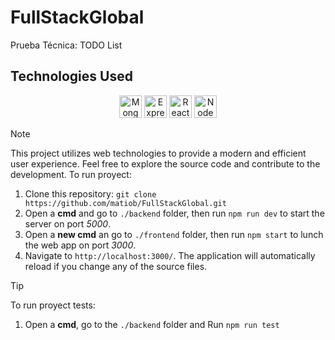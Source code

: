 # FullStackGlobal
Prueba Técnica: TODO List

## Technologies Used
<div align="center" dir="auto">
<a href="https://www.mongodb.com/" target="_blank" rel="noreferrer"><img src="https://raw.githubusercontent.com/danielcranney/readme-generator/main/public/icons/skills/mongodb-colored.svg" width="36" height="36" alt="MongoDB" /></a>
<a href="https://expressjs.com/" target="_blank" rel="noreferrer"><img src="https://raw.githubusercontent.com/danielcranney/readme-generator/main/public/icons/skills/express-colored.svg" width="36" height="36" alt="Express" /></a>
<a href="https://reactjs.org/" target="_blank" rel="noreferrer"><img src="https://raw.githubusercontent.com/danielcranney/readme-generator/main/public/icons/skills/react-colored.svg" width="36" height="36" alt="React" /></a>
<a href="https://nodejs.org/en/" target="_blank" rel="noreferrer"><img src="https://raw.githubusercontent.com/danielcranney/readme-generator/main/public/icons/skills/nodejs-colored.svg" width="36" height="36" alt="NodeJS" /></a>
</div>

>[!NOTE]
>This project utilizes web technologies to provide a modern and efficient user experience. Feel free to explore the source code and contribute to the development.
>To run proyect:
>1. Clone this repository: `git clone https://github.com/matiob/FullStackGlobal.git`
>2. Open a **cmd** and go to `./backend` folder, then run `npm run dev` to start the server on port *5000*.
>3. Open a **new cmd** an go to `./frontend` folder, then run `npm start` to lunch the web app on port *3000*.
>4. Navigate to `http://localhost:3000/`. The application will automatically reload if you change any of the source files.

>[!TIP]
>To run proyect tests:
>1. Open a **cmd**, go to the `./backend` folder and Run `npm run test` 

